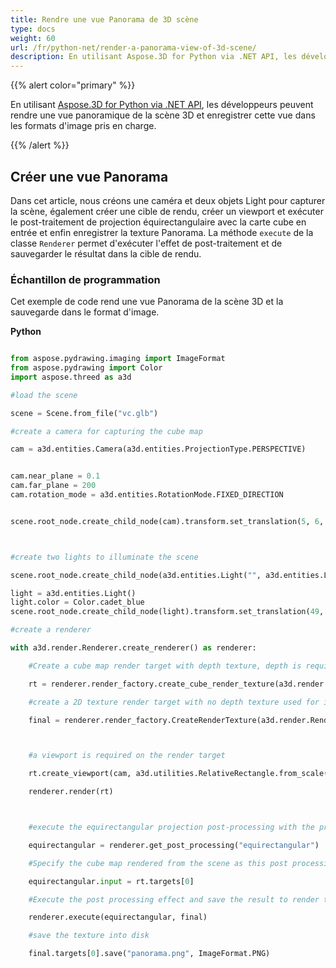 ```yaml
---
title: Rendre une vue Panorama de 3D scène
type: docs
weight: 60
url: /fr/python-net/render-a-panorama-view-of-3d-scene/
description: En utilisant Aspose.3D for Python via .NET API, les développeurs peuvent rendre une vue panoramique de la scène 3D et enregistrer cette vue dans les formats d'image pris en charge.
---
```

{{% alert color="primary" %}}

En utilisant [Aspose.3D for Python via .NET API](https:#products.aspose.com/3d/python-net/), les développeurs peuvent rendre une vue panoramique de la scène 3D et enregistrer cette vue dans les formats d'image pris en charge.

{{% /alert %}}
##  **Créer une vue Panorama**
Dans cet article, nous créons une caméra et deux objets Light pour capturer la scène, également créer une cible de rendu, créer un viewport et exécuter le post-traitement de projection équirectangulaire avec la carte cube en entrée et enfin enregistrer la texture Panorama. La méthode `execute` de la classe `Renderer` permet d'exécuter l'effet de post-traitement et de sauvegarder le résultat dans la cible de rendu.
###  **Échantillon de programmation**
Cet exemple de code rend une vue Panorama de la scène 3D et la sauvegarde dans le format d'image.

**Python**

```py

from aspose.pydrawing.imaging import ImageFormat
from aspose.pydrawing import Color
import aspose.threed as a3d

#load the scene

scene = Scene.from_file("vc.glb")

#create a camera for capturing the cube map

cam = a3d.entities.Camera(a3d.entities.ProjectionType.PERSPECTIVE)


cam.near_plane = 0.1
cam.far_plane = 200
cam.rotation_mode = a3d.entities.RotationMode.FIXED_DIRECTION


scene.root_node.create_child_node(cam).transform.set_translation(5, 6, 0);



#create two lights to illuminate the scene

scene.root_node.create_child_node(a3d.entities.Light("", a3d.entities.LightType.POINT).transform.set_translation(-10, 7, -10)

light = a3d.entities.Light()
light.color = Color.cadet_blue
scene.root_node.create_child_node(light).transform.set_translation(49, 0, 49)

#create a renderer

with a3d.render.Renderer.create_renderer() as renderer:

    #Create a cube map render target with depth texture, depth is required when rendering a scene.

    rt = renderer.render_factory.create_cube_render_texture(a3d.render.RenderParameters(False), 512, 512)

    #create a 2D texture render target with no depth texture used for image processing

    final = renderer.render_factory.CreateRenderTexture(a3d.render.RenderParameters(False, 32, 0, 0), 1024 * 3 , 1024)



    #a viewport is required on the render target

    rt.create_viewport(cam, a3d.utilities.RelativeRectangle.from_scale(0, 0, 1, 1))

    renderer.render(rt)



    #execute the equirectangular projection post-processing with the previous rendered cube map as input

    equirectangular = renderer.get_post_processing("equirectangular")

    #Specify the cube map rendered from the scene as this post processing's input

    equirectangular.input = rt.targets[0]

    #Execute the post processing effect and save the result to render target final

    renderer.execute(equirectangular, final)

    #save the texture into disk

    final.targets[0].save("panorama.png", ImageFormat.PNG)


```
